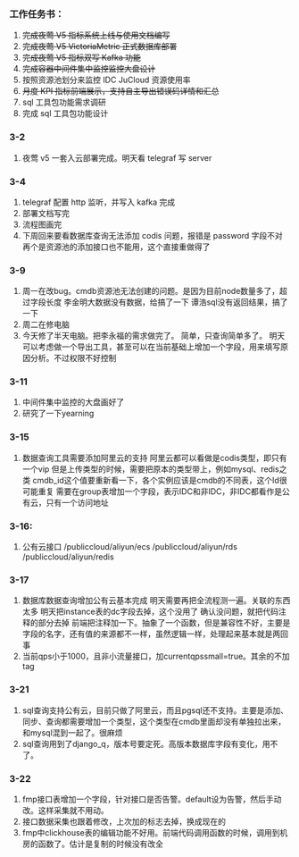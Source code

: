 ### 工作任务书：

1. ~~完成夜莺 V5 指标系统上线与使用文档编写~~
2. ~~完成夜莺 V5 VictoriaMetric 正式数据库部署~~
3. ~~完成夜莺 V5 指标双写 Kafka 功能~~
4. ~~完成容器中间件集中监控监控大盘设计~~
5. 按照资源池划分来监控 IDC JuCloud 资源使用率
6. ~~月度 KPI 指标前端展示，支持自主导出错误码详情和汇总~~
7. sql 工具包功能需求调研
8. 完成 sql 工具包功能设计

### 3-2

1. 夜莺 v5 一套入云部署完成。明天看 telegraf 写 server

### 3-4

1. telegraf 配置 http 监听，并写入 kafka 完成
2. 部署文档写完
3. 流程图画完
4. 下周回来要看数据库查询无法添加 codis 问题，报错是 password 字段不对
   再个是资源池的添加接口也不能用，这个直接重做得了

### 3-9

1. 周一在改bug。cmdb资源池无法创建的问题。是因为目前node数量多了，超过字段长度
李金明大数据没有数据，给搞了一下
谭浩sql没有返回结果，搞了一下
2. 周二在修电脑
3. 今天修了半天电脑。把李永福的需求做完了。
简单，只查询简单多了。
明天可以考虑做一个导出工具，甚至可以在当前基础上增加一个字段，用来填写原因分析。不过权限不好控制

### 3-11

1. 中间件集中监控的大盘画好了
2. 研究了一下yearning

### 3-15

1. 数据查询工具需要添加阿里云的支持
  阿里云都可以看做是codis类型，即只有一个vip
  但是上传类型的时候，需要把原本的类型带上，例如mysql、redis之类
  cmdb_id这个值要重新看一下，各个实例应该是cmdb的不同表，这个Id很可能重复
  需要在group表增加一个字段，表示IDC和非IDC，非IDC都看作是公有云，只有一个访问地址
  

### 3-16:

1. 公有云接口
/publiccloud/aliyun/ecs
/publiccloud/aliyun/rds
/publiccloud/aliyun/redis

### 3-17

1. 数据库数据查询增加公有云基本完成
明天需要再把全流程测一遍。关联的东西太多
明天把instance表的dc字段去掉，这个没用了
确认没问题，就把代码注释的部分去掉
前端把注释加一下。抽象了一个函数，但是兼容性不好，主要是字段的名字，还有值的来源都不一样，虽然逻辑一样，处理起来基本就是两回事
2. 当前qps小于1000，且非小流量接口，加currentqpssmall=true。其余的不加tag

### 3-21

1. sql查询支持公有云，目前只做了阿里云，而且pgsql还不支持。主要是添加、同步、查询都需要增加一个类型，这个类型在cmdb里面却没有单独拉出来，和mysql混到一起了。很麻烦
2. sql查询用到了django_q，版本号要定死。高版本数据库字段有变化，用不了。

### 3-22

1. fmp接口表增加一个字段，针对接口是否告警。default设为告警，然后手动改。这样采集就不用动。
2. 接口数据采集也跟着修改，上次加的标志去掉，换成现在的
3. fmp中clickhouse表的编辑功能不好用。前端代码调用函数的时候，调用到机房的函数了。估计是复制的时候没有改全
